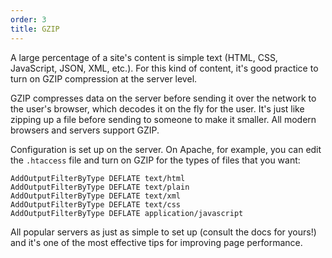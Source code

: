 ```yaml
---
order: 3
title: GZIP
---
```


A large percentage of a site's content is simple text (HTML, CSS, JavaScript, JSON, XML, etc.). For this kind of content, it's good practice to turn on GZIP compression at the server level.

GZIP compresses data on the server before sending it over the network to the user's browser, which decodes it on the fly for the user. It's just like zipping up a file before sending to someone to make it smaller. All modern browsers and servers support GZIP.

Configuration is set up on the server. On Apache, for example, you can edit the `.htaccess` file and turn on GZIP for the types of files that you want:

```
AddOutputFilterByType DEFLATE text/html
AddOutputFilterByType DEFLATE text/plain
AddOutputFilterByType DEFLATE text/xml
AddOutputFilterByType DEFLATE text/css
AddOutputFilterByType DEFLATE application/javascript
```

All popular servers as just as simple to set up (consult the docs for yours!) and it's one of the most effective tips for improving page performance.

